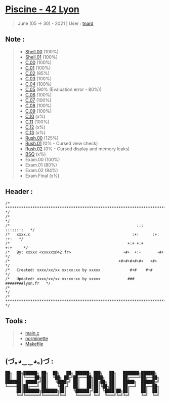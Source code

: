 # [Piscine - 42 Lyon](https://www.42lyon.fr/)
> June (05 -> 30) - 2021 | User : [tnard](https://profile.intra.42.fr/users/tnard/)

## Note :<br />
> - [Shell.00](https://github.com/PandeoF1/piscine-42/tree/main/shell00) (100%)<br />
> - [Shell.01](https://github.com/PandeoF1/piscine-42/tree/main/shell01) (100%)<br />
> - [C.00](https://github.com/PandeoF1/piscine-42/tree/main/c00) (100%)<br />
> - [C.01](https://github.com/PandeoF1/piscine-42/tree/main/c01) (100%)<br />
> - [C.02](https://github.com/PandeoF1/piscine-42/tree/main/c02) (85%)<br />
> - [C.03](https://github.com/PandeoF1/piscine-42/tree/main/c03) (100%)<br />
> - [C.04](https://github.com/PandeoF1/piscine-42/tree/main/c04) (100%)<br />
> - [C.05](https://github.com/PandeoF1/piscine-42/tree/main/c05) (90% (Evaluation error - 80%))<br />
> - [C.06](https://github.com/PandeoF1/piscine-42/tree/main/c06) (100%)<br />
> - [C.07](https://github.com/PandeoF1/piscine-42/tree/main/c07) (100%)<br />
> - [C.08](https://github.com/PandeoF1/piscine-42/tree/main/c08) (100%)<br />
> - [C.09](https://github.com/PandeoF1/piscine-42/tree/main/c09) (100%)<br />
> - [C.10](https://github.com/PandeoF1/piscine-42/tree/main/c10) (x%)<br />
> - [C.11](https://github.com/PandeoF1/piscine-42/tree/main/c11) (100%)<br />
> - [C.12](https://github.com/PandeoF1/piscine-42/tree/main/c12) (x%)<br />
> - [C.13](https://github.com/PandeoF1/piscine-42/tree/main/c13) (x%)<br />
> - [Rush.00](https://github.com/PandeoF1/piscine-42/tree/main/rush00) (125%)<br />
> - [Rush.01](https://github.com/PandeoF1/piscine-42/tree/main/rush01) (0% - Cursed view check)<br />
> - [Rush.02](https://github.com/PandeoF1/piscine-42/tree/main/rush02) (0% - Cursed display and memory leaks)<br />
> - [BSQ](https://github.com/PandeoF1/piscine-42/tree/main/bsq) (x%)<br />
> - Exam.00 (100%)<br />
> - Exam.01 (80%)<br />
> - Exam.02 (84%)<br />
> - Exam.Final (x%)<br />

## Header :
```` 
/* ************************************************************************** */
/*                                                                            */
/*                                                        :::      ::::::::   */
/*   xxxx.c                                             :+:      :+:    :+:   */
/*                                                    +:+ +:+         +:+     */
/*   By: xxxxx <xxxxxx@42.fr>                       +#+  +:+       +#+        */
/*                                                +#+#+#+#+#+   +#+           */
/*   Created: xxxx/xx/xx xx:xx:xx by xxxxx             #+#    #+#             */
/*   Updated: xxxx/xx/xx xx:xx:xx by xxxxx            ###   ########lyon.fr   */
/*                                                                            */
/* ************************************************************************** */
````

## Tools :
 > - [main.c](https://www.notion.so/alexheritier/Main-C-944afbadae554ae5a7875256dd7db277) <br />
 > - [norminette](https://github.com/42School/norminette) <br />
 > - [Makefile](https://nicomedes.assistedcoding.eu/#/app/makefilegen) <br />

## (づ｡◕‿‿◕｡)づ :
```
██╗  ██╗██████╗ ██╗  ██╗   ██╗ ██████╗ ███╗   ██╗   ███████╗██████╗ 
██║  ██║╚════██╗██║  ╚██╗ ██╔╝██╔═══██╗████╗  ██║   ██╔════╝██╔══██╗
███████║ █████╔╝██║   ╚████╔╝ ██║   ██║██╔██╗ ██║   █████╗  ██████╔╝
╚════██║██╔═══╝ ██║    ╚██╔╝  ██║   ██║██║╚██╗██║   ██╔══╝  ██╔══██╗
     ██║███████╗███████╗██║   ╚██████╔╝██║ ╚████║██╗██║     ██║  ██║
     ╚═╝╚══════╝╚══════╝╚═╝    ╚═════╝ ╚═╝  ╚═══╝╚═╝╚═╝     ╚═╝  ╚═╝
```